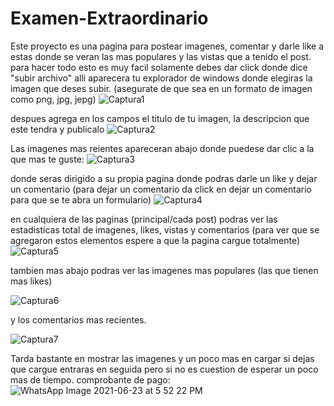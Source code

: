 # Examen-Extraordinario

Este proyecto es una pagina para postear imagenes, comentar y darle like a estas donde se veran las mas populares y las vistas que a tenido el post. para hacer todo esto es muy facil solamente debes dar click donde dice "subir archivo" alli aparecera tu explorador de windows donde elegiras la imagen que deses subir. (asegurate de que sea en un formato de imagen como png, jpg, jepg)
![Captura1](https://user-images.githubusercontent.com/47793084/123180440-817b3000-d448-11eb-8376-25e249ffd4ae.PNG)

despues agrega en los campos el titulo de tu imagen, la descripcion que este tendra y publicalo
![Captura2](https://user-images.githubusercontent.com/47793084/123180855-59d89780-d449-11eb-9fbd-b8b59a3a88d0.PNG)

Las imagenes mas reientes apareceran abajo donde puedese dar clic a la que mas te guste:
![Captura3](https://user-images.githubusercontent.com/47793084/123180969-9e643300-d449-11eb-992c-2614bda47013.PNG)

donde seras dirigido a su propia pagina donde podras darle un like y dejar un comentario (para dejar un comentario da click en dejar un comentario para que se te abra un formulario)
![Captura4](https://user-images.githubusercontent.com/47793084/123181505-ab355680-d44a-11eb-9699-690bc132dfb7.PNG)

en cualquiera de las paginas (principal/cada post) podras ver las estadisticas total de imagenes, likes, vistas y comentarios (para ver que se agregaron estos elementos espere a que la pagina cargue totalmente)
![Captura5](https://user-images.githubusercontent.com/47793084/123181807-4a5a4e00-d44b-11eb-8266-a6e884804266.PNG)

tambien mas abajo podras ver las imagenes mas populares (las que tienen mas likes)

![Captura6](https://user-images.githubusercontent.com/47793084/123181851-665def80-d44b-11eb-807d-6d98609853c5.PNG)

y los comentarios mas recientes.

![Captura7](https://user-images.githubusercontent.com/47793084/123181877-7249b180-d44b-11eb-98a5-a7899bf46d4b.PNG)

Tarda bastante en mostrar las imagenes y un poco mas en cargar si dejas que cargue entraras en seguida pero si no es cuestion de esperar un poco mas de tiempo.
comprobante de pago: 
![WhatsApp Image 2021-06-23 at 5 52 22 PM](https://user-images.githubusercontent.com/47793084/123182118-fef46f80-d44b-11eb-8dd5-07fa848252d6.jpeg)



